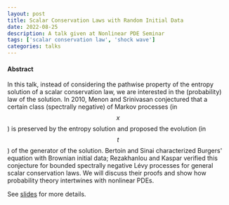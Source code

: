 ```yaml
---
layout: post
title: Scalar Conservation Laws with Random Initial Data
date: 2022-08-25 
description: A talk given at Nonlinear PDE Seminar
tags: ['scalar conservation law', 'shock wave']
categories: talks
---
```


#### Abstract

In this talk, instead of considering the pathwise property of the entropy solution of a scalar conservation law, we are interested in the (probability) law of the solution.
In 2010, Menon and Srinivasan conjectured that a certain class (spectrally negative) of Markov processes (in $$x$$) is preserved by the entropy solution and proposed the evolution (in $$t$$) of the generator of the solution.
Bertoin and Sinai characterized Burgers' equation with Brownian initial data; Rezakhanlou and Kaspar verified this conjecture for bounded spectrally negative Lévy processes for general scalar conservation laws.
We will discuss their proofs and show how probability theory intertwines with nonlinear PDEs.

See [slides](/assets/pdf/SCL_with_random_data.pdf) for more details.

